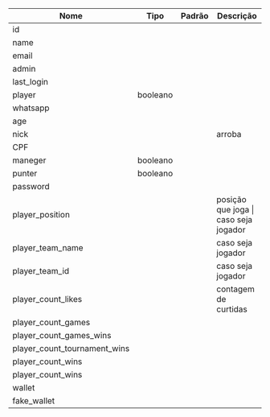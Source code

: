 | Nome | Tipo | Padrão | Descrição |
|------|------|--------|-----------|
| id |  |  |  |
| name |  |  |  |
| email |  |  |  |
| admin |  |  |  |
| last_login |  |  |  |
| player | booleano |  |  |
| whatsapp |  |  |  |
| age |  |  |  |
| nick |  |  | arroba |
| CPF |  |  |  |
| maneger | booleano |  |  |
| punter | booleano |  |  |
| password |  |  |  |
| player_position |  |  | posição que joga \| caso seja jogador |
| player_team_name |  |  | caso seja jogador |
| player_team_id |  |  | caso seja jogador |
| player_count_likes |  |  | contagem de curtidas |
| player_count_games |  |  |  |
| player_count_games_wins |  |  |  |
| player_count_tournament_wins |  |  |  |
| player_count_wins |  |  |  |
| player_count_wins |  |  |  |
| wallet |  |  |  |
| fake_wallet |  |  |  |

